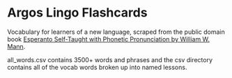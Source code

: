 # Argos Lingo Flashcards

Vocabulary for learners of a new language, scraped from the public domain book [Esperanto Self-Taught with Phonetic Pronunciation by William W. Mann](https://www.gutenberg.org/ebooks/23984).

all_words.csv contains 3500+ words and phrases and the csv directory contains all of the vocab words broken up into named lessons.

